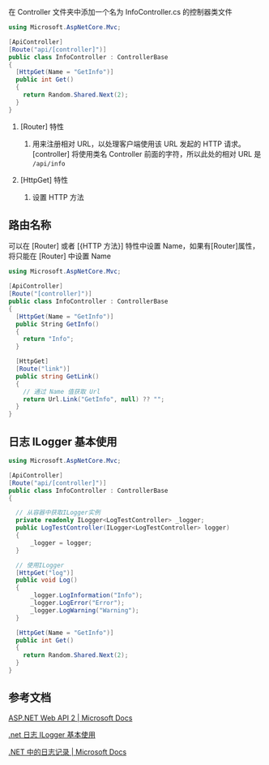在 Controller 文件夹中添加一个名为 InfoController.cs 的控制器类文件

```csharp
using Microsoft.AspNetCore.Mvc;

[ApiController]
[Route("api/[controller]")]
public class InfoController : ControllerBase
{
  [HttpGet(Name = "GetInfo")]
  public int Get()
  {
    return Random.Shared.Next(2);
  }
}

```

1. [Router] 特性

   1. 用来注册相对 URL，以处理客户端使用该 URL 发起的 HTTP 请求。[controller] 将使用类名 Controller 前面的字符，所以此处的相对 URL 是 `/api/info`

2. [HttpGet] 特性
   1. 设置 HTTP 方法

## 路由名称

可以在 [Router] 或者 [{HTTP 方法}] 特性中设置 Name，如果有[Router]属性，将只能在 [Router] 中设置 Name

```csharp
using Microsoft.AspNetCore.Mvc;

[ApiController]
[Route("[controller]")]
public class InfoController : ControllerBase
{
  [HttpGet(Name = "GetInfo")]
  public String GetInfo()
  {
    return "Info";
  }

  [HttpGet]
  [Route("link")]
  public string GetLink()
  {
    // 通过 Name 值获取 Url
    return Url.Link("GetInfo", null) ?? "";
  }
}

```

## 日志 ILogger 基本使用

```csharp
using Microsoft.AspNetCore.Mvc;

[ApiController]
[Route("api/[controller]")]
public class InfoController : ControllerBase
{

  // 从容器中获取ILogger实例
  private readonly ILogger<LogTestController> _logger;
  public LogTestController(ILogger<LogTestController> logger)
  {
      _logger = logger;
  }

  // 使用ILogger
  [HttpGet("log")]
  public void Log()
  {
      _logger.LogInformation("Info");
      _logger.LogError("Error");
      _logger.LogWarning("Warning");
  }

  [HttpGet(Name = "GetInfo")]
  public int Get()
  {
    return Random.Shared.Next(2);
  }
}


```

## 参考文档

<!--


https://blog.csdn.net/xiaouncle/article/details/83869952

-->

[ASP.NET Web API 2 | Microsoft Docs](https://docs.microsoft.com/zh-cn/aspnet/web-api/overview/web-api-routing-and-actions/attribute-routing-in-web-api-2#route-names)

[.net 日志 ILogger 基本使用](https://blog.csdn.net/m0_47659279/article/details/119845995)

[.NET 中的日志记录 | Microsoft Docs](https://docs.microsoft.com/zh-cn/dotnet/core/extensions/logging)
